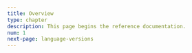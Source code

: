 ```yaml
---
title: Overview
type: chapter
description: This page begins the reference documentation.
num: 1
next-page: language-versions
---
```

